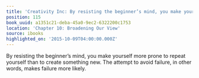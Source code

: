 ```yaml
---
title: 'Creativity Inc: By resisting the beginner’s mind, you make yourself more pro…'
position: 115
book_uuid: a1351c21-deba-45a0-9ec2-6322200c1753
location: 'Chapter 10: Broadening Our View'
source: ibooks
highlighted_on: '2015-10-09T04:00:00.000Z'
---
```


By resisting the beginner’s mind, you make yourself more prone to repeat yourself than to create something new. The attempt to avoid failure, in other words, makes failure more likely.